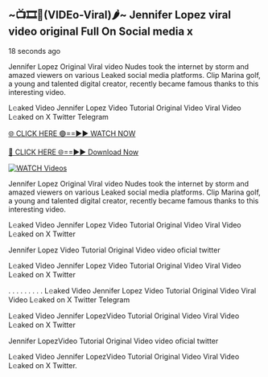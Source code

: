 ## ~📺🎞️👙(VIDEo-Viral)🌶~ Jennifer Lopez viral video original Full On Social media x 

18 seconds ago

Jennifer Lopez Original Viral video Nudes took the internet by storm and amazed viewers on various Leaked social media platforms. Clip Marina golf, a young and talented digital creator, recently became famous thanks to this interesting video.

L𝚎aked Video Jennifer Lopez Video Tutorial Original Video Viral Video L𝚎aked on X Twitter Telegram

[🌐 CLICK HERE 🟢==►► WATCH NOW](https://cutt.ly/0rtR8jlR)

[🔴 CLICK HERE 🌐==►► Download Now](https://cutt.ly/SrtR4cwq)

[![WATCH Videos](https://i.imgur.com/dJHk4Zq.gif)](https://cutt.ly/0rtR8jlR)

Jennifer Lopez Original Viral video Nudes took the internet by storm and amazed viewers on various Leaked social media platforms. Clip Marina golf, a young and talented digital creator, recently became famous thanks to this interesting video.

L𝚎aked Video Jennifer Lopez Video Tutorial Original Video Viral Video L𝚎aked on X Twitter

Jennifer Lopez Video Tutorial Original Video video oficial twitter

L𝚎aked Video Jennifer Lopez Video Tutorial Original Video Viral Video L𝚎aked on X Twitter

. . . . . . . . . L𝚎aked Video Jennifer Lopez Video Tutorial Original Video Viral Video L𝚎aked on X Twitter Telegram

L𝚎aked Video Jennifer LopezVideo Tutorial Original Video Viral Video L𝚎aked on X Twitter

Jennifer LopezVideo Tutorial Original Video video oficial twitter

L𝚎aked Video Jennifer LopezVideo Tutorial Original Video Viral Video L𝚎aked on X Twitter.
